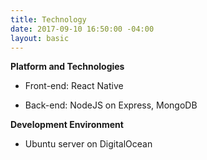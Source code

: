 ```yaml
---
title: Technology
date: 2017-09-10 16:50:00 -04:00
layout: basic
---
```


**Platform and Technologies**

* Front-end: React Native

* Back-end: NodeJS on Express, MongoDB

**Development Environment**

* Ubuntu server on DigitalOcean